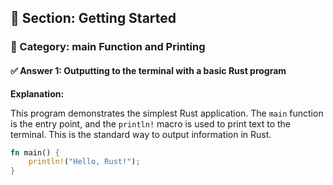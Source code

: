 ## 📘 Section: Getting Started  
### 🔹 Category: main Function and Printing  
#### ✅ Answer 1: Outputting to the terminal with a basic Rust program

**Explanation:**

This program demonstrates the simplest Rust application. The `main` function is the entry point, and the `println!` macro is used to print text to the terminal. This is the standard way to output information in Rust.

```rust
fn main() {
    println!("Hello, Rust!");
}
```
